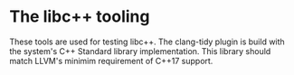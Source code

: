 # The libc++ tooling

These tools are used for testing libc++. The clang-tidy plugin is build with
the system's C++ Standard library implementation. This library should match
LLVM's minimim requirement of C++17 support.
